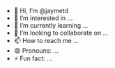 - 👋 Hi, I’m @jaymetd
- 👀 I’m interested in ...
- 🌱 I’m currently learning ...
- 💞️ I’m looking to collaborate on ...
- 📫 How to reach me ...
- 😄 Pronouns: ...
- ⚡ Fun fact: ...

<!---
jaymetd/jaymetd is a ✨ special ✨ repository because its `README.md` (this file) appears on your GitHub profile.
You can click the Preview link to take a look at your changes.
--->
